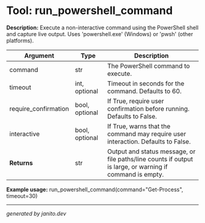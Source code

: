 # Tool: run_powershell_command

**Description:**
Execute a non-interactive command using the PowerShell shell and capture live output. Uses 'powershell.exe' (Windows) or 'pwsh' (other platforms).

| Argument   | Type | Description |
|------------|------|-------------|
| command    | str  | The PowerShell command to execute. |
| timeout    | int, optional | Timeout in seconds for the command. Defaults to 60. |
| require_confirmation | bool, optional | If True, require user confirmation before running. Defaults to False. |
| interactive | bool, optional | If True, warns that the command may require user interaction. Defaults to False. |
| **Returns**| str  | Output and status message, or file paths/line counts if output is large, or warning if command is empty. |

**Example usage:**
run_powershell_command(command="Get-Process", timeout=30)

---
_generated by janito.dev_